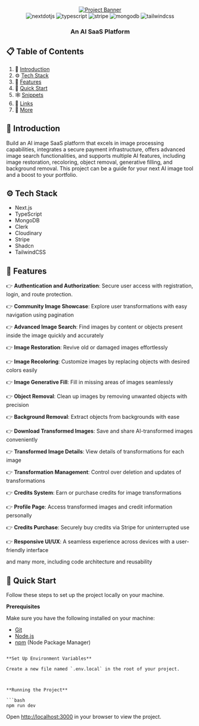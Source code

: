 <div align="center">
  <br />
    <a href="https://youtu.be/Ahwoks_dawU?feature=shared" target="_blank">
      <img src="https://github.com/sujatagunale/EasyRead/assets/151519281/daf9e91b-6342-4e9a-9361-8dc2bd01ce64" alt="Project Banner">
    </a>
  <br />

  <div>
    <img src="https://img.shields.io/badge/-Next_JS-black?style=for-the-badge&logoColor=white&logo=nextdotjs&color=000000" alt="nextdotjs" />
    <img src="https://img.shields.io/badge/-TypeScript-black?style=for-the-badge&logoColor=white&logo=typescript&color=3178C6" alt="typescript" />
    <img src="https://img.shields.io/badge/-Stripe-black?style=for-the-badge&logoColor=white&logo=stripe&color=008CDD" alt="stripe" />
    <img src="https://img.shields.io/badge/-MongoDB-black?style=for-the-badge&logoColor=white&logo=mongodb&color=47A248" alt="mongodb" />
    <img src="https://img.shields.io/badge/-Tailwind_CSS-black?style=for-the-badge&logoColor=white&logo=tailwindcss&color=06B6D4" alt="tailwindcss" />
  </div>

  <h3 align="center">An AI SaaS Platform</h3>

</div>

## 📋 <a name="table">Table of Contents</a>

1. 🤖 [Introduction](#introduction)
2. ⚙️ [Tech Stack](#tech-stack)
3. 🔋 [Features](#features)
4. 🤸 [Quick Start](#quick-start)
5. 🕸️ [Snippets](#snippets)
6. 🔗 [Links](#links)
7. 🚀 [More](#more)

## <a name="introduction">🤖 Introduction</a>

Build an AI image SaaS platform that excels in image processing capabilities, integrates a secure payment infrastructure, offers advanced image search functionalities, and supports multiple AI features, including image restoration, recoloring, object removal, generative filling, and background removal. This project can be a guide for your next AI image tool and a boost to your portfolio.

## <a name="tech-stack">⚙️ Tech Stack</a>

- Next.js
- TypeScript
- MongoDB
- Clerk
- Cloudinary
- Stripe
- Shadcn
- TailwindCSS

## <a name="features">🔋 Features</a>

👉 **Authentication and Authorization**: Secure user access with registration, login, and route protection.

👉 **Community Image Showcase**: Explore user transformations with easy navigation using pagination

👉 **Advanced Image Search**: Find images by content or objects present inside the image quickly and accurately

👉 **Image Restoration**: Revive old or damaged images effortlessly

👉 **Image Recoloring**: Customize images by replacing objects with desired colors easily

👉 **Image Generative Fill**: Fill in missing areas of images seamlessly

👉 **Object Removal**: Clean up images by removing unwanted objects with precision

👉 **Background Removal**: Extract objects from backgrounds with ease

👉 **Download Transformed Images**: Save and share AI-transformed images conveniently

👉 **Transformed Image Details**: View details of transformations for each image

👉 **Transformation Management**: Control over deletion and updates of transformations

👉 **Credits System**: Earn or purchase credits for image transformations

👉 **Profile Page**: Access transformed images and credit information personally

👉 **Credits Purchase**: Securely buy credits via Stripe for uninterrupted use

👉 **Responsive UI/UX**: A seamless experience across devices with a user-friendly interface

and many more, including code architecture and reusability

## <a name="quick-start">🤸 Quick Start</a>

Follow these steps to set up the project locally on your machine.

**Prerequisites**

Make sure you have the following installed on your machine:

- [Git](https://git-scm.com/)
- [Node.js](https://nodejs.org/en)
- [npm](https://www.npmjs.com/) (Node Package Manager)

````

**Set Up Environment Variables**

Create a new file named `.env.local` in the root of your project.



**Running the Project**

```bash
npm run dev
````

Open [http://localhost:3000](http://localhost:3000) in your browser to view the project.
